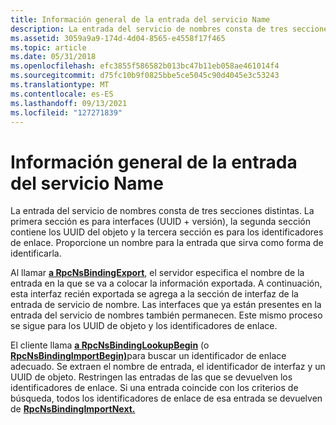 ```yaml
---
title: Información general de la entrada del servicio Name
description: La entrada del servicio de nombres consta de tres secciones distintas.
ms.assetid: 3059a9a9-174d-4d04-8565-e4558f17f465
ms.topic: article
ms.date: 05/31/2018
ms.openlocfilehash: efc3855f586582b013bc47b11eb058ae461014f4
ms.sourcegitcommit: d75fc10b9f0825bbe5ce5045c90d4045e3c53243
ms.translationtype: MT
ms.contentlocale: es-ES
ms.lasthandoff: 09/13/2021
ms.locfileid: "127271839"
---
```

# <a name="an-overview-of-the-name-service-entry"></a>Información general de la entrada del servicio Name

La entrada del servicio de nombres consta de tres secciones distintas. La primera sección es para interfaces (UUID + versión), la segunda sección contiene los UUID del objeto y la tercera sección es para los identificadores de enlace. Proporcione un nombre para la entrada que sirva como forma de identificarla.

Al llamar [**a RpcNsBindingExport**](/windows/desktop/api/Rpcnsi/nf-rpcnsi-rpcnsbindingexporta), el servidor especifica el nombre de la entrada en la que se va a colocar la información exportada. A continuación, esta interfaz recién exportada se agrega a la sección de interfaz de la entrada de servicio de nombre. Las interfaces que ya están presentes en la entrada del servicio de nombres también permanecen. Este mismo proceso se sigue para los UUID de objeto y los identificadores de enlace.

El cliente llama [**a RpcNsBindingLookupBegin**](/windows/desktop/api/Rpcnsi/nf-rpcnsi-rpcnsbindinglookupbegina) (o [**RpcNsBindingImportBegin)**](/windows/desktop/api/Rpcnsi/nf-rpcnsi-rpcnsbindingimportbegina)para buscar un identificador de enlace adecuado. Se extraen el nombre de entrada, el identificador de interfaz y un UUID de objeto. Restringen las entradas de las que se devuelven los identificadores de enlace. Si una entrada coincide con los criterios de búsqueda, todos los identificadores de enlace de esa entrada se devuelven de [**RpcNsBindingImportNext.**](/windows/desktop/api/Rpcnsi/nf-rpcnsi-rpcnsbindingimportnext)

 

 




